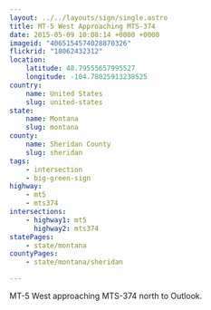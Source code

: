 ```yaml
---
layout: ../../layouts/sign/single.astro
title: MT-5 West Approaching MTS-374
date: 2015-05-09 10:08:14 +0000 +0000
imageid: "4065154574028870326"
flickrid: "18062432312"
location:
    latitude: 48.79555657995527
    longitude: -104.78025913238525
country:
    name: United States
    slug: united-states
state:
    name: Montana
    slug: montana
county:
    name: Sheridan County
    slug: sheridan
tags:
    - intersection
    - big-green-sign
highway:
    - mt5
    - mts374
intersections:
    - highway1: mt5
      highway2: mts374
statePages:
    - state/montana
countyPages:
    - state/montana/sheridan

---
```

MT-5 West approaching MTS-374 north to Outlook.